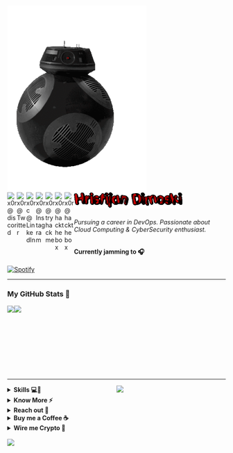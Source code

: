 <a href="https://pprkut.com/"><img src="giphy.gif" align="left" height="430" /></a>

<img src="name.gif" width="50%" href="https://pprkut.com/" alt="hi">

<a href="https://discord.com/channels/@me/299152387728343043">
  <img align="left" alt="x0r @ discord" width="22px" src="https://raw.githubusercontent.com/peterthehan/peterthehan/master/assets/discord.svg" />
</a>
<a href="https://twitter.com/x0rCTF">
  <img align="left" alt="x0r @ Twitter" width="22px" src="https://raw.githubusercontent.com/peterthehan/peterthehan/master/assets/twitter.svg" />
</a>
<a href="https://www.linkedin.com/in/crix0r/">
  <img align="left" alt="x0rc @ LinkedIn" width="22px" src="https://raw.githubusercontent.com/peterthehan/peterthehan/master/assets/linkedin.svg" />
</a>
<a href="https://www.instagram.com/pprkutt/">
  <img align="left" alt="x0r @ Instagram" width="22px" src="https://user-images.githubusercontent.com/57835412/153722208-5cc3550e-209d-439f-ab75-b16f6d8b94bb.png" />
</a>

<a href="https://tryhackme.com/p/e1ee7">
  <img align="left" alt="x0r @ tryhackme" width="22px" src="https://api.iconify.design/simple-icons:tryhackme.svg?color=%23a89984" />
</a>

<a href="https://app.hackthebox.com/profile/107301">
  <img align="left" alt="x0r @ hackthebox" width="22px" src="https://www.svgrepo.com/show/331423/hack-the-box.svg" />
</a>

<a href="https://steamcommunity.com/id/Raizeyourweapon/">
  <img align="left" alt="x0r @ hackthebox" width="22px" src="https://seeklogo.com/images/S/steam-logo-37A2862F0B-seeklogo.com.png" />
</a>


<br/>

###### Pursuing a career in DevOps. Passionate about Cloud Computing & CyberSecurity enthusiast.

#### Currently jamming to 🎧️

[![Spotify](https://skywalker-utilities.vercel.app/api/spotify?background_color=0f0f0f)](https://open.spotify.com/user/31dbtqjexzh6qbtgar42hbc64q4m)

-----

### My GitHub Stats 🚀

<p style="display:flex;" align="left">
    <img src="https://github-readme-streak-stats.herokuapp.com?user=x0rc&theme=blux&&background=0d1117&border=444" height="155"" height="155">
    <img src="https://github-readme-stats.vercel.app/api?username=x0rc&show_icons=true&title_color=018596&icon_color=00E1F7FF&bg_color=0d1117&text_color=FFF&border_color=444&count_private=true" height="155">
</p>

----- 

<a href="https://pprkut.com/">
    <img src="https://c.tenor.com/8PDB3JNNq98AAAAC/silicon-valley.gif" align="right" width="50%" />
</a>

<details>
  <summary><b>Skills 💻🌱</b></summary>
  <br/>

  ![Javascript](https://img.shields.io/badge/-Javascript-black?style=plastic&logo=javascript)
  ![Typescript](https://img.shields.io/badge/-Typescript-black?style=plastic&logo=typescript)
  ![Python](https://img.shields.io/badge/-Python-black?style=plastic&logo=Python)
  ![Git](https://img.shields.io/badge/-Git-black?style=plastic&logo=git)
  ![Shell](https://img.shields.io/badge/-Shell-black?style=plastic&logo=Shell)
  ![Web3](https://img.shields.io/badge/-Web3-black?style=plastic&logo=blockchain)
  ![VS Code](https://img.shields.io/badge/-VS%20Code-black?style=plastic&logo=visual-studio-code) 
  ![React](https://img.shields.io/badge/-React-black?style=plastic&logo=react)
  ![Next.js](https://img.shields.io/badge/-Next.JS-black?style=plastic&logo=Next.js)
  ![Node.JS](https://img.shields.io/badge/-Node.JS-black?style=plastic&logo=Node.js)
  ![Express.JS](https://img.shields.io/badge/-Express.JS-black?style=plastic&logo=express)
  ![Amazon AWS](https://img.shields.io/badge/Amazon%20AWS-black?style=plastic&logo=amazon-aws)
  ![GitHub Actions](https://img.shields.io/badge/-GitHubActions-black?style=plastic&logo=github-actions)
  ![GitLab](https://img.shields.io/badge/-GitLab-black?style=plastic&logo=gitlab)
  ![MongoDB](https://img.shields.io/badge/-MongoDB-black?style=plastic&logo=mongodb)
  ![HarperDB](https://img.shields.io/badge/-HarperDB-black?style=plastic&logo=harperdb) 
  ![MySQL](https://img.shields.io/badge/-MySQL-black?style=plastic&logo=mysql) 
  ![PostgreSQL](https://img.shields.io/badge/-PostgreSQL-black?style=plastic&logo=postgresql)
  ![SQLServer](https://img.shields.io/badge/-MSSQL-black?style=plastic&logo=sqlserver)
  ![Postman](https://img.shields.io/badge/-Postman-black?style=plastic&logo=Postman)
  ![Cloudflare](https://img.shields.io/badge/-Cloudflare-black?style=plastic&logo=cloudflare)
  ![cPanel](https://img.shields.io/badge/-cPanel-black?style=plastic&logo=cPanel)
  ![nginx](https://img.shields.io/badge/-nginx-black?style=plastic&logo=nginx)
  ![npm](https://img.shields.io/badge/-npm-black?style=plastic&logo=npm)
  ![linux](https://img.shields.io/badge/-linux-black?style=plastic&logo=linux)
  ![firebase](https://img.shields.io/badge/-firebase-black?style=plastic&logo=firebase)  

</details> 

<details>
  <summary><b>Know More ⚡️</b></summary>
  <br/> I do and try variety of things and activities. Check out my complete portfolio at <a href="https://www.pprkut.com">pprkut.com</a>
</details>

<details>
  <summary><b>Reach out 🤞</b></summary>
  <br/>
  I like connecting with people. So I'm all ears for anything you'd like to say to me. Write to me at <a href="mailto:hi@pprkut.com">hi@pprkut.com</a>
</details>


<details>
  <summary><b>Buy me a Coffee ☕️</b></summary>
  <div align="left">
    <br/>
    <a href="https://www.buymeacoffee.com/x0rsec" target="_blank"><img src="https://cdn.buymeacoffee.com/buttons/v2/default-yellow.png" alt="Buy Me A Coffee" height="60px" width="217px" ></a>
  </div>
</details>

<details>
  <summary><b>Wire me Crypto 🦝</b></summary>
  <br/> 
   
  ```
    #inc
  ```
 
</details>


<br/>
<img src="https://komarev.com/ghpvc/?username=x0rc&color=blue" align="left"/>

